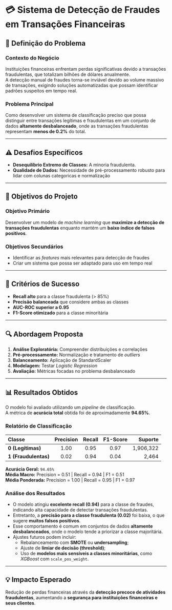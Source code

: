 # 💳 Sistema de Detecção de Fraudes em Transações Financeiras

## 🧩 Definição do Problema

### **Contexto do Negócio**
Instituições financeiras enfrentam perdas significativas devido a transações fraudulentas, que totalizam bilhões de dólares anualmente.  
A detecção manual de fraudes torna-se inviável devido ao volume massivo de transações, exigindo soluções automatizadas que possam identificar padrões suspeitos em tempo real.

### **Problema Principal**
Como desenvolver um sistema de classificação preciso que possa distinguir entre transações legítimas e fraudulentas em um conjunto de dados **altamente desbalanceado**, onde as transações fraudulentas representam **menos de 0.2%** do total.

---

## ⚠️ Desafios Específicos

- **Desequilíbrio Extremo de Classes:** A minoria fraudulenta.
- **Qualidade de Dados:** Necessidade de pré-processamento robusto para lidar com colunas categoricas e normalização  

---

## 🎯 Objetivos do Projeto

### **Objetivo Primário**
Desenvolver um modelo de *machine learning* que **maximize a detecção de transações fraudulentas** enquanto mantém um **baixo índice de falsos positivos**.

### **Objetivos Secundários**
- Identificar as *features* mais relevantes para detecção de fraudes  
- Criar um sistema que possa ser adaptado para uso em tempo real  

---

## 🧮 Critérios de Sucesso

- **Recall alto** para a classe fraudulenta (> 85%)  
- **Precisão balanceada** que considere ambas as classes  
- **AUC-ROC superior a 0.95**  
- **F1-Score otimizado** para a classe minoritária  

---

## 🔍 Abordagem Proposta

1. **Análise Exploratória:** Compreender distribuições e correlações  
2. **Pré-processamento:** Normalização e tratamento de *outliers*  
3. **Balanceamento:** Aplicação de StandardScaler  
4. **Modelagem:** Testar *Logistic Regression*  
6. **Avaliação:** Métricas focadas no problema desbalanceado  
---

## 📊 Resultados Obtidos

O modelo foi avaliado utilizando um *pipeline* de classificação.  
A métrica de **acurácia total** obtida foi de aproximadamente **94.65%**.

### **Relatório de Classificação**
| Classe | Precision | Recall | F1-Score | Suporte |
|:-------|:----------:|:-------:|:---------:|--------:|
| **0 (Legítimas)** | 1.00 | 0.95 | 0.97 | 1,906,322 |
| **1 (Fraudulentas)** | 0.02 | 0.94 | 0.04 | 2,464 |

**Acurácia Geral:** `94.65%`  
**Média Macro:** Precision = 0.51 | Recall = 0.94 | F1 = 0.51  
**Média Ponderada:** Precision = 1.00 | Recall = 0.95 | F1 = 0.97  

### **Análise dos Resultados**
- O modelo atingiu **excelente recall (0.94)** para a classe de fraudes, indicando alta capacidade de detectar transações fraudulentas.  
- Entretanto, a **precisão para a classe fraudulenta (0.02)** foi baixa, o que sugere **muitos falsos positivos**.  
- Esse comportamento é comum em conjuntos de dados **altamente desbalanceados**, onde o modelo tende a priorizar a classe majoritária.  
- Ajustes futuros podem incluir:
  - Rebalanceamento com **SMOTE** ou **undersampling**;  
  - Ajuste de **limiar de decisão (threshold)**;  
  - Uso de **modelos mais sensíveis a classes minoritárias**, como *XGBoost* com `scale_pos_weight`.  

---

## 💡 Impacto Esperado

Redução de perdas financeiras através da **detecção precoce de atividades fraudulentas**, aumentando a **segurança para instituições financeiras e seus clientes**.
